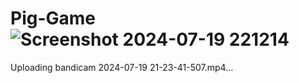 # Pig-Game![Screenshot 2024-07-19 221214](https://github.com/user-attachments/assets/17ddcb14-1f89-4a76-8799-49af3b9fdcb0)


Uploading bandicam 2024-07-19 21-23-41-507.mp4…


